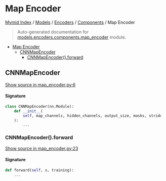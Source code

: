 # Map Encoder

[Mymid Index](../../../README.md#mymid-index) /
[Models](../../index.md#models) /
[Encoders](../index.md#encoders) /
[Components](./index.md#components) /
Map Encoder

> Auto-generated documentation for [models.encoders.components.map_encoder](https://github.com/enricobu96/myMID/blob/main/models/encoders/components/map_encoder.py) module.

- [Map Encoder](#map-encoder)
  - [CNNMapEncoder](#cnnmapencoder)
    - [CNNMapEncoder().forward](#cnnmapencoder()forward)

## CNNMapEncoder

[Show source in map_encoder.py:6](https://github.com/enricobu96/myMID/blob/main/models/encoders/components/map_encoder.py#L6)

#### Signature

```python
class CNNMapEncoder(nn.Module):
    def __init__(
        self, map_channels, hidden_channels, output_size, masks, strides, patch_size
    ):
        ...
```

### CNNMapEncoder().forward

[Show source in map_encoder.py:23](https://github.com/enricobu96/myMID/blob/main/models/encoders/components/map_encoder.py#L23)

#### Signature

```python
def forward(self, x, training):
    ...
```


